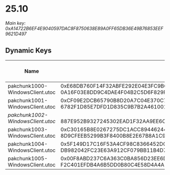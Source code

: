 # 25.10

###### *Main key: 0xA14722B6EF4E9040597DAC8F8750638E89A0FF65DB36E49B76853EEF9621D497*

## Dynamic Keys

| Name                              | Key</br>GUID                                                                                            | High Res Textures |
|-----------------------------------|---------------------------------------------------------------------------------------------------------|-------------------|
| pakchunk1000-WindowsClient.utoc   | 0xE68DB760F14F32ABFE292E04E3FC9B0C2DB91A406DF19539DB15BB585E2D65B6</br>0A16F03E8DD9C4DAE4F04B2C5D6F829F | ❌                 |
| pakchunk1001-WindowsClient.utoc   | 0xCF09E2DCB65790B8D20A7C04E370C7DC3A8C13D677CE90ADD973A7C745423A0D</br>6782F1D85E7DFD1D835C9B7B2A461001 | ✔️                |
| *pakchunk1002-WindowsClient.utoc* | </br>887E952B9327245302EAD1F32AA9EE6C                                                                   | ✔️                |
| pakchunk1003-WindowsClient.utoc   | 0xC30165B8E0267275DC1ACC894462449AE0B6D9CCA9CC7E314E171901247E2075</br>8D9CFEEB5299B3F8400B8E2E67B8A1C9 | ✔️                |
| pakchunk1004-WindowsClient.utoc   | 0x5F149D17C16F53A4CF98C8366452DCC4F5C5CA89B7B3921C0E9485CFCADC75F4</br>DB982042FC23E63A912CF079BB11B4D7 | ❌                 |
| pakchunk1005-WindowsClient.utoc   | 0x00F8ABD237C6A363C0BA856D23EE6D49A84D6AF9F19BB4C5691813971F2D1ABC</br>F2C401EFDB4A6B5DD0B80C4E58D4A4A5 | ❌                 |
